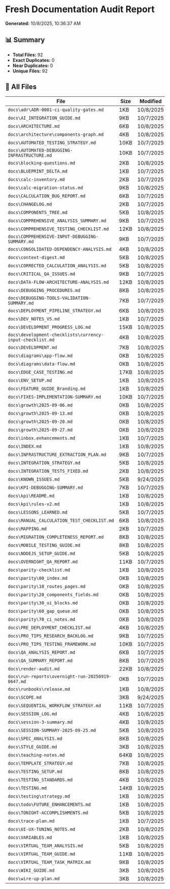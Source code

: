 # Fresh Documentation Audit Report

**Generated:** 10/8/2025, 10:36:37 AM

## 📊 Summary

- **Total Files:** 92
- **Exact Duplicates:** 0
- **Near Duplicates:** 0
- **Unique Files:** 92

## 📁 All Files

| File                                                      | Size | Modified  | Hash          |
| --------------------------------------------------------- | ---- | --------- | ------------- |
| `docs\adr\ADR-0001-ci-quality-gates.md`                   | 1KB  | 10/8/2025 | `18c2e297...` |
| `docs\AI_INTEGRATION_GUIDE.md`                            | 9KB  | 10/7/2025 | `e39e5d9a...` |
| `docs\ARCHITECTURE.md`                                    | 6KB  | 10/8/2025 | `0bfb5d18...` |
| `docs\architecture\components-graph.md`                   | 4KB  | 10/8/2025 | `2ed671ee...` |
| `docs\AUTOMATED_TESTING_STRATEGY.md`                      | 10KB | 10/7/2025 | `3043a516...` |
| `docs\AUTOMATED-DEBUGGING-INFRASTRUCTURE.md`              | 10KB | 10/7/2025 | `2b6c7d95...` |
| `docs\blocking-questions.md`                              | 2KB  | 10/8/2025 | `cd63b81d...` |
| `docs\BLUEPRINT_DELTA.md`                                 | 1KB  | 10/7/2025 | `3d386b48...` |
| `docs\calc-inventory.md`                                  | 2KB  | 10/7/2025 | `bc2a5061...` |
| `docs\calc-migration-status.md`                           | 9KB  | 10/8/2025 | `80edc881...` |
| `docs\CALCULATION_BUG_REPORT.md`                          | 6KB  | 10/7/2025 | `848be370...` |
| `docs\CHANGELOG.md`                                       | 2KB  | 10/7/2025 | `c90b30d5...` |
| `docs\COMPONENTS_TREE.md`                                 | 5KB  | 10/8/2025 | `08c665d2...` |
| `docs\COMPREHENSIVE_ANALYSIS_SUMMARY.md`                  | 9KB  | 10/7/2025 | `d54fa0d4...` |
| `docs\COMPREHENSIVE_TESTING_CHECKLIST.md`                 | 12KB | 10/8/2025 | `a91abbe7...` |
| `docs\COMPREHENSIVE-INPUT-DEBUGGING-SUMMARY.md`           | 9KB  | 10/7/2025 | `5c7dff55...` |
| `docs\CONSOLIDATED-DEPENDENCY-ANALYSIS.md`                | 4KB  | 10/8/2025 | `c0d3654a...` |
| `docs\context-digest.md`                                  | 5KB  | 10/8/2025 | `4e417431...` |
| `docs\CORRECTED_CALCULATION_ANALYSIS.md`                  | 5KB  | 10/8/2025 | `797353f5...` |
| `docs\CRITICAL_QA_ISSUES.md`                              | 9KB  | 10/7/2025 | `fa0bddbe...` |
| `docs\DATA-FLOW-ARCHITECTURE-ANALYSIS.md`                 | 12KB | 10/8/2025 | `d888bd7f...` |
| `docs\DEBUGGING_PROCEDURES.md`                            | 8KB  | 10/8/2025 | `d35d5b0f...` |
| `docs\DEBUGGING-TOOLS-VALIDATION-SUMMARY.md`              | 7KB  | 10/7/2025 | `f108eaf1...` |
| `docs\DEPLOYMENT_PIPELINE_STRATEGY.md`                    | 6KB  | 10/8/2025 | `c9587e3b...` |
| `docs\DEV_NOTES_V5.md`                                    | 1KB  | 10/7/2025 | `02d56773...` |
| `docs\DEVELOPMENT_PROGRESS_LOG.md`                        | 15KB | 10/8/2025 | `50a40d85...` |
| `docs\development-checklists\currency-input-checklist.md` | 4KB  | 10/8/2025 | `aad596cf...` |
| `docs\DEVELOPMENT.md`                                     | 7KB  | 10/8/2025 | `2de6a9b9...` |
| `docs\diagrams\app-flow.md`                               | 0KB  | 10/8/2025 | `393ee7f8...` |
| `docs\diagrams\data-flow.md`                              | 0KB  | 10/8/2025 | `83cee632...` |
| `docs\EDGE_CASE_TESTING.md`                               | 17KB | 10/8/2025 | `fc597418...` |
| `docs\ENV_SETUP.md`                                       | 1KB  | 10/8/2025 | `d012019e...` |
| `docs\FEATURE_GUIDE_Branding.md`                          | 1KB  | 10/8/2025 | `cfbef75c...` |
| `docs\FIXES-IMPLEMENTATION-SUMMARY.md`                    | 10KB | 10/7/2025 | `38474ded...` |
| `docs\growth\2025-09-06.md`                               | 0KB  | 10/8/2025 | `03cf2f02...` |
| `docs\growth\2025-09-13.md`                               | 0KB  | 10/8/2025 | `fa5b0fbb...` |
| `docs\growth\2025-09-20.md`                               | 0KB  | 10/8/2025 | `87551a76...` |
| `docs\growth\2025-09-27.md`                               | 0KB  | 10/8/2025 | `75805454...` |
| `docs\inbox.enhancements.md`                              | 1KB  | 10/7/2025 | `b42a4168...` |
| `docs\INDEX.md`                                           | 1KB  | 10/8/2025 | `c2d65e14...` |
| `docs\INFRASTRUCTURE_EXTRACTION_PLAN.md`                  | 9KB  | 10/7/2025 | `d7704823...` |
| `docs\INTEGRATION_STRATEGY.md`                            | 5KB  | 10/8/2025 | `6f7c8c21...` |
| `docs\INTEGRATION_TESTS_FIXED.md`                         | 2KB  | 10/8/2025 | `d448b933...` |
| `docs\KNOWN_ISSUES.md`                                    | 5KB  | 9/24/2025 | `bfa1fae4...` |
| `docs\KPI-DEBUGGING-SUMMARY.md`                           | 7KB  | 10/7/2025 | `80d1fa27...` |
| `docs\kpi\README.md`                                      | 1KB  | 10/8/2025 | `83995789...` |
| `docs\kpi\rules-v2.md`                                    | 1KB  | 10/8/2025 | `558ada4c...` |
| `docs\LESSONS_LEARNED.md`                                 | 5KB  | 10/7/2025 | `c72524f2...` |
| `docs\MANUAL_CALCULATION_TEST_CHECKLIST.md`               | 6KB  | 10/8/2025 | `04bd7591...` |
| `docs\MAPPING.md`                                         | 2KB  | 10/7/2025 | `88ece3dd...` |
| `docs\MIGRATION_COMPLETENESS_REPORT.md`                   | 8KB  | 10/8/2025 | `6ebbd147...` |
| `docs\MOBILE_TESTING_GUIDE.md`                            | 8KB  | 10/8/2025 | `85aca3fc...` |
| `docs\NODEJS_SETUP_GUIDE.md`                              | 5KB  | 10/8/2025 | `72b58a32...` |
| `docs\OVERNIGHT_QA_REPORT.md`                             | 11KB | 10/7/2025 | `191630d9...` |
| `docs\parity-checklist.md`                                | 1KB  | 10/8/2025 | `df68247a...` |
| `docs\parity\00_index.md`                                 | 0KB  | 10/8/2025 | `1e87c403...` |
| `docs\parity\10_routes_pages.md`                          | 0KB  | 10/8/2025 | `a34c4f4c...` |
| `docs\parity\20_components_fields.md`                     | 0KB  | 10/8/2025 | `4bbd0e88...` |
| `docs\parity\30_ui_blocks.md`                             | 0KB  | 10/8/2025 | `8282166f...` |
| `docs\parity\60_gap_queue.md`                             | 0KB  | 10/8/2025 | `428cb898...` |
| `docs\parity\70_ci_notes.md`                              | 0KB  | 10/8/2025 | `7d79202b...` |
| `docs\PRE_DEPLOYMENT_CHECKLIST.md`                        | 4KB  | 10/8/2025 | `93304b53...` |
| `docs\PRO_TIPS_RESEARCH_BACKLOG.md`                       | 9KB  | 10/7/2025 | `a452cba7...` |
| `docs\PRO_TIPS_TESTING_FRAMEWORK.md`                      | 10KB | 10/7/2025 | `46979e26...` |
| `docs\QA_ANALYSIS_REPORT.md`                              | 6KB  | 10/7/2025 | `87ee6c7e...` |
| `docs\QA_SUMMARY_REPORT.md`                               | 8KB  | 10/7/2025 | `d311d443...` |
| `docs\render-audit.md`                                    | 22KB | 10/8/2025 | `fe2040f9...` |
| `docs\run-reports\overnight-run-20250919-0647.md`         | 0KB  | 10/7/2025 | `c1aa616f...` |
| `docs\runbooks\release.md`                                | 1KB  | 10/8/2025 | `435d8493...` |
| `docs\SCOPE.md`                                           | 3KB  | 9/24/2025 | `57b6cb30...` |
| `docs\SEQUENTIAL_WORKFLOW_STRATEGY.md`                    | 11KB | 10/7/2025 | `533361aa...` |
| `docs\SESSION_LOG.md`                                     | 4KB  | 10/8/2025 | `ee5603dd...` |
| `docs\session-3-summary.md`                               | 4KB  | 10/8/2025 | `f1edff19...` |
| `docs\SESSION-SUMMARY-2025-09-25.md`                      | 5KB  | 10/8/2025 | `adab94e5...` |
| `docs\SPEC_ANALYSIS.md`                                   | 8KB  | 10/8/2025 | `089c4930...` |
| `docs\STYLE_GUIDE.md`                                     | 3KB  | 10/8/2025 | `1beb0efc...` |
| `docs\teaching-notes.md`                                  | 64KB | 10/8/2025 | `8a9c5bf4...` |
| `docs\TEMPLATE_STRATEGY.md`                               | 7KB  | 10/8/2025 | `f10212c9...` |
| `docs\TESTING_SETUP.md`                                   | 8KB  | 10/8/2025 | `b7c9c9ed...` |
| `docs\TESTING_STANDARDS.md`                               | 4KB  | 10/8/2025 | `7e6ae01f...` |
| `docs\TESTING.md`                                         | 14KB | 10/8/2025 | `ec412f32...` |
| `docs\testing\strategy.md`                                | 1KB  | 10/8/2025 | `9eac7b33...` |
| `docs\todo\FUTURE_ENHANCEMENTS.md`                        | 1KB  | 10/8/2025 | `2f1a9c24...` |
| `docs\TONIGHT-ACCOMPLISHMENTS.md`                         | 5KB  | 10/8/2025 | `6712cafa...` |
| `docs\trace-plan.md`                                      | 1KB  | 10/7/2025 | `482e9295...` |
| `docs\UI-UX-TUNING_NOTES.md`                              | 2KB  | 10/8/2025 | `cf334173...` |
| `docs\VARIABLES.md`                                       | 1KB  | 10/8/2025 | `aa4aba48...` |
| `docs\VIRTUAL_TEAM_ANALYSIS.md`                           | 5KB  | 10/8/2025 | `a3b0c33d...` |
| `docs\VIRTUAL_TEAM_GUIDE.md`                              | 11KB | 10/8/2025 | `8668872d...` |
| `docs\VIRTUAL_TEAM_TASK_MATRIX.md`                        | 9KB  | 10/8/2025 | `9a276631...` |
| `docs\WIKI_GUIDE.md`                                      | 3KB  | 10/8/2025 | `3d35e527...` |
| `docs\wire-up-plan.md`                                    | 3KB  | 10/8/2025 | `20c6984d...` |
